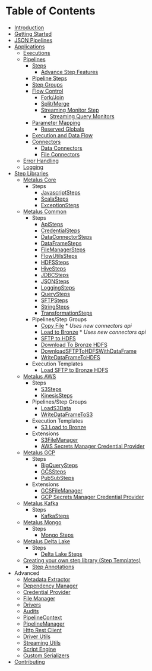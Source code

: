 # Table of Contents
* [Introduction](introduction.md)
* [Getting Started](getting-started.md)
* [JSON Pipelines](json-pipelines.md)
* [Applications](applications.md)
    * [Executions](executions.md)
    * [Pipelines](pipelines.md)
        * [Steps](steps.md)
            * [Advance Step Features](advanced-step-features.md)
        * [Pipeline Steps](pipeline-steps.md)
        * [Step Groups](step-groups.md)
        * [Flow Control](flow-control.md)
            * [Fork/Join](fork-join.md)
            * [Split/Merge](split-merge.md)
            * [Streaming Monitor Step](../metalus-common/docs/flowutilssteps.md#streaming-monitor)
              * [Streaming Query Monitors](../metalus-common/docs/streamingquerymonitor.md)
        * [Parameter Mapping](parameter-mapping.md)
            * [Reserved Globals](parameter-mapping.md#reserved-globals)
        * [Execution and Data Flow](pipeline-flow.md)
        * [Connectors](connectors.md)
          * [Data Connectors](dataconnectors.md)
          * [File Connectors](fileconnectors.md)
    * [Error Handling](error-handling.md)
    * [Logging](logging.md)
* [Step Libraries](step-libraries.md)
    * [Metalus Core](../metalus-core/readme.md)
        * Steps
            * [JavascriptSteps](../metalus-core/docs/javascriptsteps.md)
            * [ScalaSteps](../metalus-core/docs/scalascriptsteps.md)
            * [ExceptionSteps](../metalus-core/docs/exceptionsteps.md)
    * [Metalus Common](../metalus-common/readme.md)
        * Steps
            * [ApiSteps](../metalus-common/docs/apisteps.md)
            * [CredentialSteps](../metalus-common/docs/credentialsteps.md)
            * [DataConnectorSteps](../metalus-common/docs/dataconnectorsteps.md)
            * [DataFrameSteps](../metalus-common/docs/dataframesteps.md)
            * [FileManagerSteps](../metalus-common/docs/filemanagersteps.md)
            * [FlowUtilsSteps](../metalus-common/docs/flowutilssteps.md)
            * [HDFSSteps](../metalus-common/docs/hdfssteps.md)
            * [HiveSteps](../metalus-common/docs/hivesteps.md)
            * [JDBCSteps](../metalus-common/docs/jdbcsteps.md)
            * [JSONSteps](../metalus-common/docs/jsonsteps.md)
            * [LoggingSteps](../metalus-common/docs/loggingsteps.md)
            * [QuerySteps](../metalus-common/docs/querysteps.md)
            * [SFTPSteps](../metalus-common/docs/sftpsteps.md)
            * [StringSteps](../metalus-common/docs/stringsteps.md)
            * [TransformationSteps](../metalus-common/docs/transformationsteps.md)
        * Pipelines/Step Groups
            * [Copy File](../metalus-common/docs/copyfile.md) * _Uses new connectors api_
            * [Load to Bronze](../metalus-common/docs/loadtobronze.md) * _Uses new connectors api_
            * [SFTP to HDFS](../metalus-common/docs/sftp2hdfs.md)
            * [Download To Bronze HDFS](../metalus-common/docs/downloadToBronzeHdfs.md)
            * [DownloadSFTPToHDFSWithDataFrame](../metalus-common/docs/downloadsftptohdfswithdataframe.md)
            * [WriteDataFrameToHDFS](../metalus-common/docs/writedataframetohdfs.md)
        * Execution Templates
            * [Load SFTP to Bronze HDFS](../metalus-common/docs/sftploadtobronze.md)
    * [Metalus AWS](../metalus-aws/readme.md)
        * Steps
            * [S3Steps](../metalus-aws/docs/s3steps.md)
            * [KinesisSteps](../metalus-aws/docs/kinesissteps.md)
        * Pipelines/Step Groups
            * [LoadS3Data](../metalus-aws/docs/loads3data.md)
            * [WriteDataFrameToS3](../metalus-aws/docs/writedataframetos3.md)
        * Execution Templates
            * [S3 Load to Bronze](../metalus-aws/docs/s3loadtobronze.md)
        * Extensions
            * [S3FileManager](../metalus-aws/docs/s3filemanager.md)
            * [AWS Secrets Manager Credential Provider](../metalus-aws/docs/awssecretsmanager-credentialprovider.md)
    * [Metalus GCP](../metalus-gcp/readme.md)
        * Steps
            * [BigQuerySteps](../metalus-gcp/docs/bigquerysteps.md)
            * [GCSSteps](../metalus-gcp/docs/gcssteps.md)
            * [PubSubSteps](../metalus-gcp/docs/pubsubsteps.md)
        * Extensions
            * [GCSFileManager](../metalus-gcp/docs/gcsfilemanager.md)
            * [GCP Secrets Manager Credential Provider](../metalus-gcp/docs/gcpsecretsmanager-credentialprovider.md)
    * [Metalus Kafka](../metalus-kafka/readme.md)
        * Steps
            * [KafkaSteps](../metalus-kafka/docs/kafkasteps.md)
    * [Metalus Mongo](../metalus-mongo/readme.md)
        * Steps
            * [Mongo Steps](../metalus-mongo/docs/mongosteps.md)
    * [Metalus Delta Lake](../metalus-delta/docs/readme.md)
        * Steps
            * [Delta Lake Steps](../metalus-delta/docs/deltalakesteps.md)
    * [Creating your own step library (Step Templates)](step-templates.md)
        * [Step Annotations](step-annotations.md)
* Advanced
    * [Metadata Extractor](metadata-extractor.md)
    * [Dependency Manager](dependency-manager.md)
    * [Credential Provider](credentialprovider.md)
    * [File Manager](filemanager.md)
    * [Drivers](pipeline-drivers.md)
    * [Audits](executionaudits.md)
    * [PipelineContext](pipeline-context.md)
    * [PipelineManager](pipeline-manager.md)
    * [Http Rest Client](httprestclient.md)
    * [Driver Utils](driver-utils.md)
    * [Streaming Utils](streaming-utils.md)
    * [Script Engine](script-engine.md)
    * [Custom Serializers](serialization.md)
* [Contributing](contributions.md)
